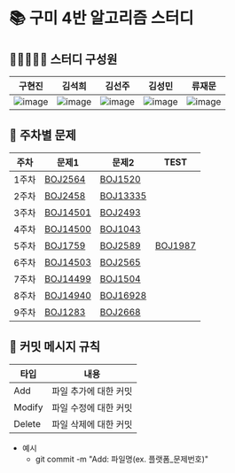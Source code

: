 # 📚 구미 4반 알고리즘 스터디

## 🙋🏻🙋🏻‍♀️ 스터디 구성원
| 구현진 | 김석희 | 김선주 | 김성민 | 류재문                 |
|-|--|-----|--|---------------------|
|![image](https://github.com/user-attachments/assets/0a0e3784-a27f-414c-ae2e-25b756da425f)|![image](https://github.com/user-attachments/assets/817e7919-b20a-4be8-aee6-dd2eca8f86ab)|![image](https://github.com/user-attachments/assets/f7b2467b-b56f-4be7-a888-fc5107dd4a05)|![image](https://github.com/user-attachments/assets/3d4da907-a5ce-405c-bf95-420edc8734e7)|![image](https://github.com/user-attachments/assets/f09f5d7d-e10e-4197-8fd0-b2b6e4e447d6)|
## 📖 주차별 문제
| 주차  | 문제1                                                                          | 문제2                                                                         | TEST |
|-----|------------------------------------------------------------------------------|-----------------------------------------------------------------------------|-----|
| 1주차 | <a href="https://www.acmicpc.net/problem/2564" target="_blank">BOJ2564</a>   | <a href="https://www.acmicpc.net/problem/1520" target="_blank">BOJ1520</a>  |
| 2주차 | <a href="https://www.acmicpc.net/problem/2458" target="_blank">BOJ2458</a>   | <a href="https://www.acmicpc.net/problem/13335" target="_blank">BOJ13335</a> |
| 3주차 | <a href="https://www.acmicpc.net/problem/14501" target="_blank">BOJ14501</a> | <a href="https://www.acmicpc.net/problem/2493" target="_blank">BOJ2493</a>  |
| 4주차 | <a href="https://www.acmicpc.net/problem/14500" target="_blank">BOJ14500</a> | <a href="https://www.acmicpc.net/problem/1043" target="_blank">BOJ1043</a>  |
| 5주차 | <a href="https://www.acmicpc.net/problem/1759" target="_blank">BOJ1759</a>   | <a href="https://www.acmicpc.net/problem/2589" target="_blank">BOJ2589</a>  | <a href="https://www.acmicpc.net/problem/1987" target="_blank">BOJ1987</a> |
| 6주차 | <a href="https://www.acmicpc.net/problem/14503" target="_blank">BOJ14503</a> | <a href="https://www.acmicpc.net/problem/2565" target="_blank">BOJ2565</a>  |
| 7주차 | <a href="https://www.acmicpc.net/problem/14499" target="_blank">BOJ14499</a> | <a href="https://www.acmicpc.net/problem/1504" target="_blank">BOJ1504</a>  |
| 8주차 | <a href="https://www.acmicpc.net/problem/14940" target="_blank">BOJ14940</a> | <a href="https://www.acmicpc.net/problem/16928" target="_blank">BOJ16928</a> |
| 9주차 | <a href="https://www.acmicpc.net/problem/1283" target="_blank">BOJ1283</a>   | <a href="https://www.acmicpc.net/problem/2668" target="_blank">BOJ2668</a>  |




## 📍 커밋 메시지 규칙
| 타입  | 내용           |
|-----|--------------|
| Add | 파일 추가에 대한 커밋 |
| Modify | 파일 수정에 대한 커밋 |
| Delete | 파일 삭제에 대한 커밋 |

- 예시
  - git commit -m "Add: 파일명(ex. 플랫폼_문제번호)"

